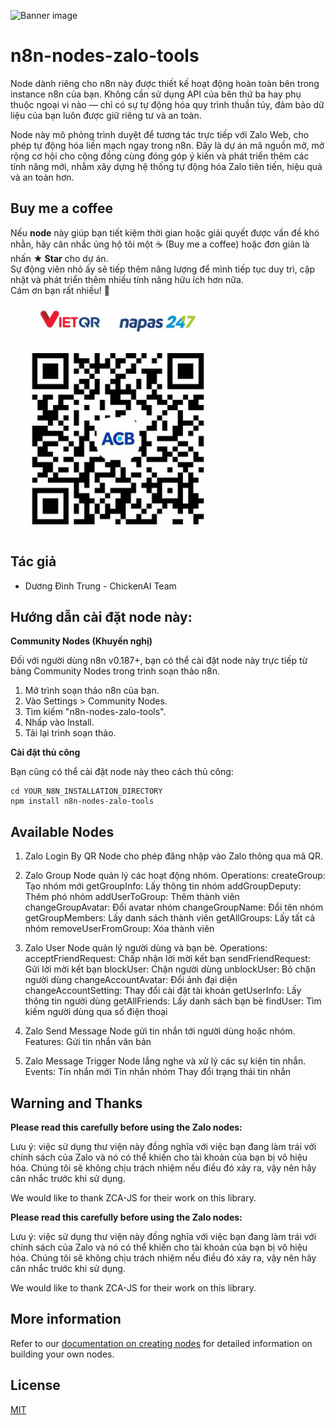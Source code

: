 ![Banner image](https://user-images.githubusercontent.com/10284570/173569848-c624317f-42b1-45a6-ab09-f0ea3c247648.png)

# n8n-nodes-zalo-tools
Node dành riêng cho n8n này được thiết kế hoạt động hoàn toàn bên trong instance n8n của bạn. Không cần sử dụng API của bên thứ ba hay phụ thuộc ngoại vi nào — chỉ có sự tự động hóa quy trình thuần túy, đảm bảo dữ liệu của bạn luôn được giữ riêng tư và an toàn.

Node này mô phỏng trình duyệt để tương tác trực tiếp với Zalo Web, cho phép tự động hóa liền mạch ngay trong n8n. Đây là dự án mã nguồn mở, mở rộng cơ hội cho cộng đồng cùng đóng góp ý kiến và phát triển thêm các tính năng mới, nhằm xây dựng hệ thống tự động hóa Zalo tiên tiến, hiệu quả và an toàn hơn.

## Buy me a coffee
Nếu **node** này giúp bạn tiết kiệm thời gian hoặc giải quyết được vấn đề khó nhằn, hãy cân nhắc ủng hộ tôi một ☕ (Buy me a coffee) hoặc đơn giản là nhấn **★ Star** cho dự án.  
Sự động viên nhỏ ấy sẽ tiếp thêm năng lượng để mình tiếp tục duy trì, cập nhật và phát triển thêm nhiều tính năng hữu ích hơn nữa.  
Cám ơn bạn rất nhiều! 💛

![Alt text](qr.png)
## Tác giả
- Dương Đình Trung - ChickenAI Team

## Hướng dẫn cài đặt node này:

**Community Nodes (Khuyến nghị)**

Đối với người dùng n8n v0.187+, bạn có thể cài đặt node này trực tiếp từ bảng Community Nodes trong trình soạn thảo n8n.

1.  Mở trình soạn thảo n8n của bạn.
2.  Vào Settings > Community Nodes.
3.  Tìm kiếm "n8n-nodes-zalo-tools".
4.  Nhấp vào Install.
5.  Tải lại trình soạn thảo.

**Cài đặt thủ công**

Bạn cũng có thể cài đặt node này theo cách thủ công:

```
cd YOUR_N8N_INSTALLATION_DIRECTORY
npm install n8n-nodes-zalo-tools
```

## Available Nodes

1. Zalo Login By QR
Node cho phép đăng nhập vào Zalo thông qua mã QR.

2. Zalo Group
Node quản lý các hoạt động nhóm.
Operations:
createGroup: Tạo nhóm mới
getGroupInfo: Lấy thông tin nhóm
addGroupDeputy: Thêm phó nhóm
addUserToGroup: Thêm thành viên
changeGroupAvatar: Đổi avatar nhóm
changeGroupName: Đổi tên nhóm
getGroupMembers: Lấy danh sách thành viên
getAllGroups: Lấy tất cả nhóm
removeUserFromGroup: Xóa thành viên

3. Zalo User
Node quản lý người dùng và bạn bè.
Operations:
acceptFriendRequest: Chấp nhận lời mời kết bạn
sendFriendRequest: Gửi lời mời kết bạn
blockUser: Chặn người dùng
unblockUser: Bỏ chặn người dùng
changeAccountAvatar: Đổi ảnh đại diện
changeAccountSetting: Thay đổi cài đặt tài khoản
getUserInfo: Lấy thông tin người dùng
getAllFriends: Lấy danh sách bạn bè
findUser: Tìm kiếm người dùng qua số điện thoại

4. Zalo Send Message
Node gửi tin nhắn tới người dùng hoặc nhóm.
Features:
Gửi tin nhắn văn bản


5. Zalo Message Trigger
Node lắng nghe và xử lý các sự kiện tin nhắn.
Events:
Tin nhắn mới
Tin nhắn nhóm
Thay đổi trạng thái tin nhắn

## Warning and Thanks

**Please read this carefully before using the Zalo nodes:**

Lưu ý: việc sử dụng thư viện này đồng nghĩa với việc bạn đang làm trái với chính sách của Zalo và nó có thể khiến cho tài khoản của bạn bị vô hiệu hóa. Chúng tôi sẽ không chịu trách nhiệm nếu điều đó xảy ra, vậy nên hãy cân nhắc trước khi sử dụng.

We would like to thank ZCA-JS for their work on this library.

**Please read this carefully before using the Zalo nodes:**

Lưu ý: việc sử dụng thư viện này đồng nghĩa với việc bạn đang làm trái với chính sách của Zalo và nó có thể khiến cho tài khoản của bạn bị vô hiệu hóa. Chúng tôi sẽ không chịu trách nhiệm nếu điều đó xảy ra, vậy nên hãy cân nhắc trước khi sử dụng.

We would like to thank ZCA-JS for their work on this library.

## More information

Refer to our [documentation on creating nodes](https://docs.n8n.io/integrations/creating-nodes/) for detailed information on building your own nodes.

## License

[MIT](https://github.com/n8n-io/n8n-nodes-starter/blob/master/LICENSE.md)
